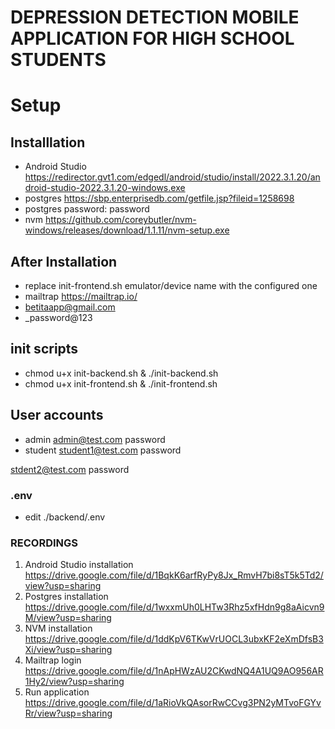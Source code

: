 # DEPRESSION DETECTION MOBILE APPLICATION FOR HIGH SCHOOL STUDENTS

# Setup

## Installlation
- Android Studio https://redirector.gvt1.com/edgedl/android/studio/install/2022.3.1.20/android-studio-2022.3.1.20-windows.exe
- postgres https://sbp.enterprisedb.com/getfile.jsp?fileid=1258698
 - postgres password: password
- nvm https://github.com/coreybutler/nvm-windows/releases/download/1.1.11/nvm-setup.exe

## After Installation
- replace init-frontend.sh emulator/device name with the configured one
- mailtrap https://mailtrap.io/
 - betitaapp@gmail.com
 - _password@123

## init scripts
- chmod u+x init-backend.sh & ./init-backend.sh
- chmod u+x init-frontend.sh & ./init-frontend.sh

## User accounts
- admin
 admin@test.com
 password
- student
 student1@test.com
 password

 stdent2@test.com
 password

### .env
- edit ./backend/.env



### RECORDINGS
1. Android Studio installation https://drive.google.com/file/d/1BqkK6arfRyPy8Jx_RmvH7bi8sT5k5Td2/view?usp=sharing
2. Postgres installation https://drive.google.com/file/d/1wxxmUh0LHTw3Rhz5xfHdn9g8aAicvn9M/view?usp=sharing
3. NVM installation https://drive.google.com/file/d/1ddKpV6TKwVrUOCL3ubxKF2eXmDfsB3Xi/view?usp=sharing
4. Mailtrap login https://drive.google.com/file/d/1nApHWzAU2CKwdNQ4A1UQ9AO956AR1Hy2/view?usp=sharing
5. Run application https://drive.google.com/file/d/1aRioVkQAsorRwCCvg3PN2yMTvoFGYvRr/view?usp=sharing
